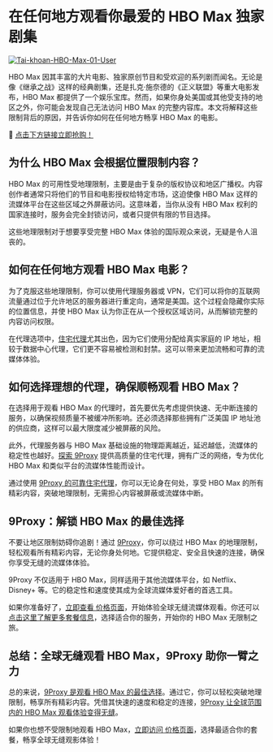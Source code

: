 # 在任何地方观看你最爱的 HBO Max 独家剧集

<a href='https://postimages.org/' target='_blank'><img src='https://i.postimg.cc/xC3sH3gH/Tai-khoan-HBO-Max-01-User.png' border='0' alt='Tai-khoan-HBO-Max-01-User'/></a>

HBO Max 因其丰富的大片电影、独家原创节目和受欢迎的系列剧而闻名。无论是像《继承之战》这样的经典剧集，还是扎克·施奈德的《正义联盟》等重大电影发布，HBO Max 都提供了一个娱乐宝库。然而，如果你身处美国或其他受支持的地区之外，你可能会发现自己无法访问 HBO Max 的完整内容库。本文将解释这些限制背后的原因，并告诉你如何在任何地方畅享 HBO Max 的电影。

🌱 [点击下方链接立即抢购！](https://the9proxy.short.gy/github-pricing-lucas888)

## 为什么 HBO Max 会根据位置限制内容？

HBO Max 的可用性受地理限制，主要是由于复杂的版权协议和地区广播权。内容创作者通常只将他们的节目和电影授权给特定市场，这迫使像 HBO Max 这样的流媒体平台在这些区域之外屏蔽访问。这意味着，当你从没有 HBO Max 权利的国家连接时，服务会完全封锁访问，或者只提供有限的节目选择。

这些地理限制对于想要享受完整 HBO Max 体验的国际观众来说，无疑是令人沮丧的。

## 如何在任何地方观看 HBO Max 电影？

为了克服这些地理限制，你可以使用代理服务器或 VPN，它们可以将你的互联网流量通过位于允许地区的服务器进行重定向，通常是美国。这个过程会隐藏你实际的位置信息，并使 HBO Max 认为你正在从一个授权区域访问，从而解锁完整的内容访问权限。

在代理选项中，[住宅代理](https://the9proxy.short.gy/github-homepage-lucas888)尤其出色，因为它们使用分配给真实家庭的 IP 地址，相较于数据中心代理，它们更不容易被检测和封禁。这可以带来更加流畅和可靠的流媒体体验。

## 如何选择理想的代理，确保顺畅观看 HBO Max？

在选择用于观看 HBO Max 的代理时，首先要优先考虑提供快速、无中断连接的服务，以确保视频质量不被缓冲所影响。还必须选择那些拥有广泛美国 IP 地址池的供应商，这样可以最大限度减少被屏蔽的风险。

此外，代理服务器与 HBO Max 基础设施的物理距离越近，延迟越低，流媒体的稳定性也越好。[探索 9Proxy](https://the9proxy.short.gy/github-homepage-lucas888) 提供高质量的住宅代理，拥有广泛的网络，专为优化 HBO Max 和类似平台的流媒体性能而设计。

通过使用 [9Proxy 的可靠住宅代理](https://the9proxy.short.gy/github-homepage-lucas888)，你可以无论身在何处，享受 HBO Max 的所有精彩内容，突破地理限制，无需担心内容被屏蔽或流媒体中断。

## 9Proxy：解锁 HBO Max 的最佳选择

不要让地区限制妨碍你追剧！通过 [9Proxy](https://the9proxy.short.gy/github-homepage-lucas888)，你可以绕过 HBO Max 的地理限制，轻松观看所有精彩内容，无论你身处何地。它提供稳定、安全且快速的连接，确保你享受无缝的流媒体体验。

9Proxy 不仅适用于 HBO Max，同样适用于其他流媒体平台，如 Netflix、Disney+ 等。它的稳定性和速度使其成为全球流媒体爱好者的首选工具。

如果你准备好了，[立即查看 价格页面](https://the9proxy.short.gy/github-pricing-lucas888)，开始体验全球无缝流媒体观看。你还可以 [点击这里了解更多套餐信息](https://the9proxy.short.gy/github-pricing-lucas888)，选择适合你的服务，开始你的 HBO Max 无限制之旅。

## 总结：全球无缝观看 HBO Max，9Proxy 助你一臂之力

总的来说，[9Proxy 是观看 HBO Max 的最佳选择](https://the9proxy.short.gy/github-homepage-lucas888)。通过它，你可以轻松突破地理限制，畅享所有精彩内容。凭借其快速的速度和稳定的连接，[9Proxy 让全球范围内的 HBO Max 观看体验变得无缝](https://the9proxy.short.gy/github-pricing-lucas888)。

如果你也想不受限制地观看 HBO Max，[立即访问 价格页面](https://the9proxy.short.gy/github-pricing-lucas888)，选择最适合你的套餐，畅享全球无缝观影体验！
